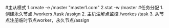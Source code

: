 #主从模式
    1.create -e  /master "master1.com"
    2.stat -w /master
#任务分配
     1. 创建永久节点 /workers /task /assign
     2. 主机注解点监控 /workes /task
     3. 从节点注册临时节点worker，永久节点/assign
